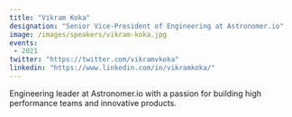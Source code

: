 ```yaml
---
title: "Vikram Koka"
designation: "Senior Vice-President of Engineering at Astronomer.io"
image: /images/speakers/vikram-koka.jpg
events:
 - 2021
twitter: "https://twitter.com/vikramvkoka"
linkedin: "https://www.linkedin.com/in/vikramkoka/"
---
```


Engineering leader at Astronomer.io with a passion for building high performance teams and innovative products.